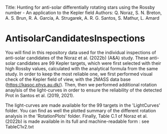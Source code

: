 Title: Hunting for anti-solar differentially rotating stars using the Rossby number - An application to the Kepler field
Authors: Q. Noraz, S. N. Breton, A. S. Brun, R. A. García, A. Strugarek, A. R. G. Santos, S. Mathur, L. Amard

# AntisolarCandidatesInspections
You will find in this repository data used for the individual inspections of anti-solar candidates of the Noraz et al. (2022b) (A&A) study.
These anti-solar candidates are 99 Kepler targets, which were first selected with their high Rossby values, calculated with the analytical formula from the same study.
In order to keep the most reliable one, we first performed visual check of the Kepler field of view, with the 2MASS data base (https://kasoc.phys.au.dk/).
Then, then we performed additional rotation anaylsis of the light-curves in order to ensure the reliability of the detected Prot in Santos et al. (2019, 2021).

The light-curves are made available for the 99 targets in the 'LightCurves' folder.
You can find as well the plotted summary of the different rotation analysis in the 'RotationPlots' folder.
Finally, Table C.1 of Noraz et al. (2022b) is made available in its full and machine-readable form : see TableC1v2.txt
